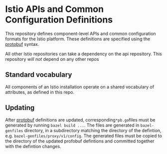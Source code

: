 # Istio APIs and Common Configuration Definitions

This repository defines component-level APIs and common configuration formats for the Istio
platform. These definitions are specified using the [protobuf](https://github.com/google/protobuf)
syntax.

All other Istio repositories can take a dependency on the api
repository. This repository *will not* depend on any other repos

## Standard vocabulary

All components of an Istio installation operate on a shared vocabulary of attributes,
as defined in this repo.

## Updating
After [protobuf](https://github.com/google/protobuf) definitions are updated, corresponding`*pb.go`files must be generated by running `bazel build ...`. The files are generated in `bazel-genfiles` directory, in a subdirectory matching the directory of the defintion, e.g. `bazel-genfiles/proxy/v1/config`. The generated files must be copied to the directory of the updated profobuf defintions and committed together with the defintion changes.
